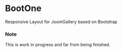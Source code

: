 # BootOne
Responsive Layout for JoomGallery based on Bootstrap

### Note
This is work in progress and far from being finished.
